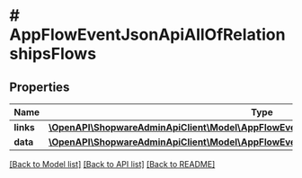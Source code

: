 # # AppFlowEventJsonApiAllOfRelationshipsFlows

## Properties

Name | Type | Description | Notes
------------ | ------------- | ------------- | -------------
**links** | [**\OpenAPI\ShopwareAdminApiClient\Model\AppFlowEventJsonApiAllOfRelationshipsFlowsLinks**](AppFlowEventJsonApiAllOfRelationshipsFlowsLinks.md) |  | [optional]
**data** | [**\OpenAPI\ShopwareAdminApiClient\Model\AppFlowEventJsonApiAllOfRelationshipsFlowsData[]**](AppFlowEventJsonApiAllOfRelationshipsFlowsData.md) |  | [optional]

[[Back to Model list]](../../README.md#models) [[Back to API list]](../../README.md#endpoints) [[Back to README]](../../README.md)

